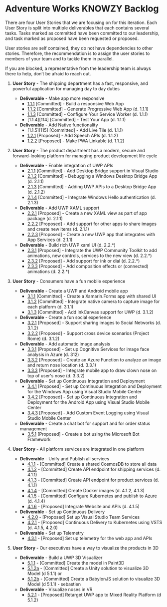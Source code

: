 # Adventure Works KNOWZY BacklogThere are four User Stories that we are focusing on for this iteration. Each User Story is split into multiple deliverables that each contains several tasks. Tasks marked as committed have been committed to our leadership, and task marked as proposed have been requested or proposed.User stories are self contained, they do not have dependencies to other stories. Therefore, the recommendation is to assign the user stories to members of your team and to tackle them in parallel. If you are blocked, a representative from the leadership team is always there to help, don’t be afraid to reach out.1. **User Story** - The shipping department has a fast, responsive, and powerful application for managing day to day duties    * **Deliverable** - Make app more responsive        * [1.1.1][111] [Committed] - Build a responsive Web App        * [1.1.2][112] [Committed] - Generate Progressive Web App (d. 1.1.1)        * [1.1.3][113] [Committed] - Configure Your Service Worker (d. 1.1.1)         * [1.1.4][114] [Committed] - Test Your App (d. 1.1.1)     * **Deliverable** - Add Native functionality        * [1.1.5][115] [Committed] - Add Live Tile (d. 1.1.1)         * [1.2.1][121] [Proposed] - Add Speech APIs (d. 1.1.2)        * [1.2.2][122] [Proposed] - Make PWA Linkable (d. 1.1.2)2. **User Story** - The product department has a modern, secure and forward-looking platform for managing product development life cycle    * **Deliverable** - Enable integration of UWP APIs        * [2.1.1][211] [Committed] - Add Desktop Bridge support in Visual Studio        * [2.1.2][212] [Committed] - Debugging a Windows Desktop Bridge App (d. 2.1.1)        * [2.1.3][213] [Committed] - Adding UWP APIs to a Desktop Bridge App (d. 2.1.2)                * [2.1.4][214] [Committed] - Integrate Windows Hello authentication (d. 2.1.3)    * **Deliverable** - Add UWP XAML support        * [2.2.1][221] [Proposed] - Create a new XAML view as part of app package (d. 2.1.1)        * [2.2.2][222] [Proposed] - Add support for other apps to share images and create new items (d. 2.1.1)        * [2.2.3][223] [Proposed] - Create a new UWP app that integrates with App Services (d. 2.1.1)    * **Deliverable** - Build rich UWP xaml UI (d. 2.2.*)        * [2.3.1][231] [Proposed] - Integrate the UWP Community Toolkit to add animations, new controls, services to the new view (d. 2.2.*)        * [2.3.2][232] [Proposed] - Add support for ink or dial (d. 2.2.*)        * [2.3.3][233] [Proposed] - Add composition effects or (connected) animations (d. 2.2.*)3. **User Story** - Consumers have a fun mobile experience     * **Deliverable** - Create a UWP and Android mobile app        * [3.1.1][311] [Committed] - Create a Xamarin.Forms app with shared UI        * [3.1.2][312] [Committed] - Integrate native camera to capture image for each platform (d. 3.1.1)        * [3.1.3][313] [Committed] - Add InkCanvas support for UWP (d. 3.1.2)    * **Deliverable** - Create a fun social experience        * [3.2.1][321] [Proposed] - Support sharing images to Social Networks (d. 3.1.2)        * [3.2.2][322] [Proposed] - Support cross device scenarios (Project Rome) (d. 3.1.2)    * **Deliverable** - Add automatic image analysis        * [3.3.1][331] [Proposed] - Set up Cognitive Services for image face analysis in Azure (d. 312)        * [3.3.2][332] [Proposed] - Create an Azure Function to analyze an image and return nose location (d. 3.3.1)        * [3.3.3][333] [Proposed] - Integrate mobile app to draw clown nose on top of user's nose (d. 3.3.2)    * **Deliverable** - Set up Continuous Integration and Deployment        * [3.4.1][341] [Proposed] - Set up Continuous Integration and Deployment for the Windows App using Visual Studio Mobile Center        * [3.4.2][342] [Proposed] - Set up Continuous Integration and Deployment for the Android App using Visual Studio Mobile Center        * [3.4.3][343] [Proposed] - Add Custom Event Logging using Visual Studio Mobile Center    * **Deliverable** - Create a chat bot for support and for order status management         * [3.5.1][351] [Proposed] - Create a bot using the Microsoft Bot Framework4. **User Story** - All platform services are integrated in one platform    * **Deliverable** - Unify and Publish all services        * [4.1.1][411] - [Committed] Create a shared CosmosDB to store all data        * [4.1.2][412] - [Committed] Create API endpoint for shipping services (d. 4.1.1)        * [4.1.3][413] - [Committed] Create API endpoint for product services (d. 4.1.1)        * [4.1.4][414] - [Committed] Create Docker images (d. 4.1.2, 4.1.3)        * [4.1.5][415] - [Committed] Configure Kubernetes and publish to Azure (d. 4.1.4)        * [4.1.6][416] - [Proposed] Integrate Website and APIs (d. 4.1.5)    * **Deliverable** - Set up Continuous Delivery        * [4.2.0][420] - [Proposed] Set up Visual Studio Team Services        * [4.2.1][421] - [Proposed] Continuous Delivery to Kubernetes using VSTS (d. 4.1.5, 4.2.0)    * **Deliverable** - Set up Telemetry        * [4.3.1][431] - [Proposed] Set up telemetry for the web app and APIs5. **User Story** - Our executives have a way to visualize the products in 3D   * **Deliverable** - Build a UWP 3D Visualizer      * [5.1.1][511] - [Committed] Create the model in Paint3D      * [5.1.2a][512a] - [Committed] Create a Unity solution to visualize 3D Model (d 5.1.1) or      * [5.1.2b][512b] - [Committed] Create a BabylonJS solution to visualize 3D Model (d 5.1.1) - sebastien   * **Deliverable** - Visualize noses in VR      * [5.2.1][521] - [Proposed] Retarget UWP app to Mixed Reality Platform (d 5.1.2)[111]: stories/1/111_BuildWebApp.md[112]: stories/1/112_GeneratePWA.md[113]: stories/1/113_Offline.md[121]: stories/1/121_PushNotifications.md[122]: stories/1/122_Camera.md[211]: stories/2/211_Centennial.md[212]: stories/2/212_Debugging.md[213]: stories/2/213_AddUwp.md[214]: stories/2/214_WindowsHello.md[221]: stories/2/221_XAMLView.md[222]: stories/2/222_Share.md[223]: stories/2/223_AppServices.md[231]: stories/2/231_Toolkit.md[232]: stories/2/232_Inking_Dial.md[233]: stories/2/233_Composition.md[311]: stories/3/311_XamarinForms.md[312]: stories/3/312_Camera.md[313]: stories/3/313_InkCanvas.md[321]: stories/3/321_Social.md[322]: stories/3/322_Rome.md[331]: stories/3/331_CognitiveServices.md[332]: stories/3/332_AzureFunction.md[333]: stories/3/333_NoseAnalysys.md[341]: stories/3/341_CICD_WindowsApp.md[342]: stories/3/342_CICD_AndroidApp.md[343]: stories/3/343_EventLogging.md[351]: stories/3/351_Bot.md[411]: stories/4/411_CosmosDB.md[412]: stories/4/412_OrdersAPI.md[413]: stories/4/413_ProductsAPI.md[414]: stories/4/414_Docker.md[415]: stories/4/415_Kubernetes.md[416]: stories/4/416_Integrate.md[420]: stories/4/420_SetupVSTS.md[421]: stories/4/421_DevopsKubernetes.md[431]: stories/4/431_Telemetry.md[511]: stories/5/511_Paint3d.md[512a]: stories/5/512a_Unity.md[512b]: stories/5/512b_Babylon.md[521]: stories/5/521_MR.md
